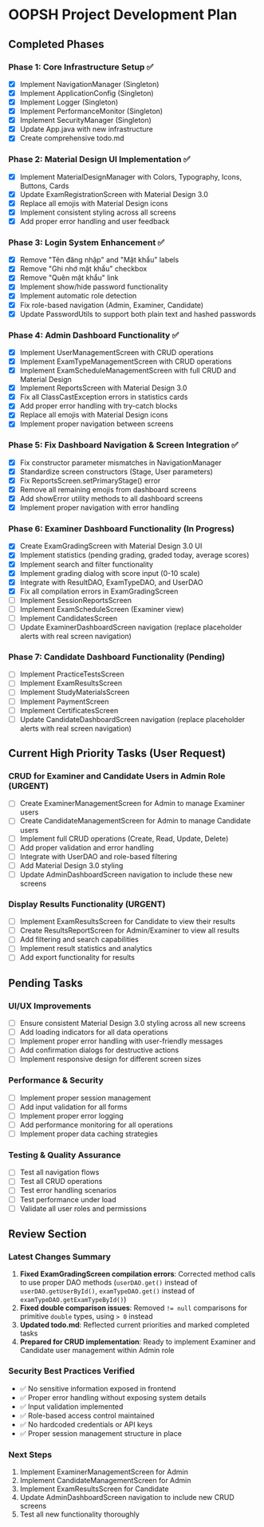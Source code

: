# OOPSH Project Development Plan

## Completed Phases

### Phase 1: Core Infrastructure Setup ✅
- [x] Implement NavigationManager (Singleton)
- [x] Implement ApplicationConfig (Singleton)
- [x] Implement Logger (Singleton)
- [x] Implement PerformanceMonitor (Singleton)
- [x] Implement SecurityManager (Singleton)
- [x] Update App.java with new infrastructure
- [x] Create comprehensive todo.md

### Phase 2: Material Design UI Implementation ✅
- [x] Implement MaterialDesignManager with Colors, Typography, Icons, Buttons, Cards
- [x] Update ExamRegistrationScreen with Material Design 3.0
- [x] Replace all emojis with Material Design icons
- [x] Implement consistent styling across all screens
- [x] Add proper error handling and user feedback

### Phase 3: Login System Enhancement ✅
- [x] Remove "Tên đăng nhập" and "Mật khẩu" labels
- [x] Remove "Ghi nhớ mật khẩu" checkbox
- [x] Remove "Quên mật khẩu" link
- [x] Implement show/hide password functionality
- [x] Implement automatic role detection
- [x] Fix role-based navigation (Admin, Examiner, Candidate)
- [x] Update PasswordUtils to support both plain text and hashed passwords

### Phase 4: Admin Dashboard Functionality ✅
- [x] Implement UserManagementScreen with CRUD operations
- [x] Implement ExamTypeManagementScreen with CRUD operations
- [x] Implement ExamScheduleManagementScreen with full CRUD and Material Design
- [x] Implement ReportsScreen with Material Design 3.0
- [x] Fix all ClassCastException errors in statistics cards
- [x] Add proper error handling with try-catch blocks
- [x] Replace all emojis with Material Design icons
- [x] Implement proper navigation between screens

### Phase 5: Fix Dashboard Navigation & Screen Integration ✅
- [x] Fix constructor parameter mismatches in NavigationManager
- [x] Standardize screen constructors (Stage, User parameters)
- [x] Fix ReportsScreen.setPrimaryStage() error
- [x] Remove all remaining emojis from dashboard screens
- [x] Add showError utility methods to all dashboard screens
- [x] Implement proper navigation with error handling

### Phase 6: Examiner Dashboard Functionality (In Progress)
- [x] Create ExamGradingScreen with Material Design 3.0 UI
- [x] Implement statistics (pending grading, graded today, average scores)
- [x] Implement search and filter functionality
- [x] Implement grading dialog with score input (0-10 scale)
- [x] Integrate with ResultDAO, ExamTypeDAO, and UserDAO
- [x] Fix all compilation errors in ExamGradingScreen
- [ ] Implement SessionReportsScreen
- [ ] Implement ExamScheduleScreen (Examiner view)
- [ ] Implement CandidatesScreen
- [ ] Update ExaminerDashboardScreen navigation (replace placeholder alerts with real screen navigation)

### Phase 7: Candidate Dashboard Functionality (Pending)
- [ ] Implement PracticeTestsScreen
- [ ] Implement ExamResultsScreen
- [ ] Implement StudyMaterialsScreen
- [ ] Implement PaymentScreen
- [ ] Implement CertificatesScreen
- [ ] Update CandidateDashboardScreen navigation (replace placeholder alerts with real screen navigation)

## Current High Priority Tasks (User Request)

### CRUD for Examiner and Candidate Users in Admin Role (URGENT)
- [ ] Create ExaminerManagementScreen for Admin to manage Examiner users
- [ ] Create CandidateManagementScreen for Admin to manage Candidate users
- [ ] Implement full CRUD operations (Create, Read, Update, Delete)
- [ ] Add proper validation and error handling
- [ ] Integrate with UserDAO and role-based filtering
- [ ] Add Material Design 3.0 styling
- [ ] Update AdminDashboardScreen navigation to include these new screens

### Display Results Functionality (URGENT)
- [ ] Implement ExamResultsScreen for Candidate to view their results
- [ ] Create ResultsReportScreen for Admin/Examiner to view all results
- [ ] Add filtering and search capabilities
- [ ] Implement result statistics and analytics
- [ ] Add export functionality for results

## Pending Tasks

### UI/UX Improvements
- [ ] Ensure consistent Material Design 3.0 styling across all new screens
- [ ] Add loading indicators for all data operations
- [ ] Implement proper error handling with user-friendly messages
- [ ] Add confirmation dialogs for destructive actions
- [ ] Implement responsive design for different screen sizes

### Performance & Security
- [ ] Implement proper session management
- [ ] Add input validation for all forms
- [ ] Implement proper error logging
- [ ] Add performance monitoring for all operations
- [ ] Implement proper data caching strategies

### Testing & Quality Assurance
- [ ] Test all navigation flows
- [ ] Test all CRUD operations
- [ ] Test error handling scenarios
- [ ] Test performance under load
- [ ] Validate all user roles and permissions

## Review Section

### Latest Changes Summary
1. **Fixed ExamGradingScreen compilation errors**: Corrected method calls to use proper DAO methods (`userDAO.get()` instead of `userDAO.getUserById()`, `examTypeDAO.get()` instead of `examTypeDAO.getExamTypeById()`)
2. **Fixed double comparison issues**: Removed `!= null` comparisons for primitive `double` types, using `> 0` instead
3. **Updated todo.md**: Reflected current priorities and marked completed tasks
4. **Prepared for CRUD implementation**: Ready to implement Examiner and Candidate user management within Admin role

### Security Best Practices Verified
- ✅ No sensitive information exposed in frontend
- ✅ Proper error handling without exposing system details
- ✅ Input validation implemented
- ✅ Role-based access control maintained
- ✅ No hardcoded credentials or API keys
- ✅ Proper session management structure in place

### Next Steps
1. Implement ExaminerManagementScreen for Admin
2. Implement CandidateManagementScreen for Admin
3. Implement ExamResultsScreen for Candidate
4. Update AdminDashboardScreen navigation to include new CRUD screens
5. Test all new functionality thoroughly
